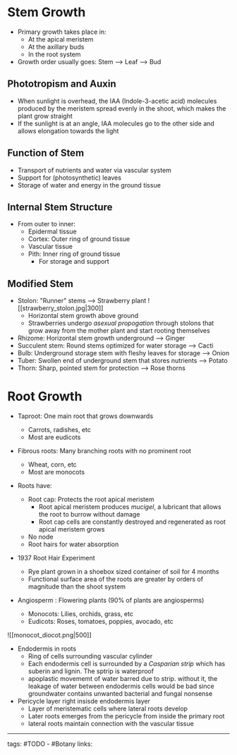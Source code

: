 # Stem Growth
- Primary growth takes place in:
	- At the apical meristem
	- At the axillary buds
	- In the root system
- Growth order usually goes: Stem --> Leaf --> Bud

## Phototropism and Auxin
- When sunlight is overhead, the IAA (Indole-3-acetic acid) molecules produced by the meristem spread evenly in the shoot, which makes the plant grow straight
- If the sunlight is at an angle, IAA molecules go to the other side and allows elongation towards the light

## Function of Stem
- Transport of nutrients and water via vascular system
- Support for (photosynthetic) leaves
- Storage of water and energy in the ground tissue

## Internal Stem Structure
- From outer to inner:
	- Epidermal tissue
	- Cortex: Outer ring of ground tissue
	- Vascular tissue
	- Pith: Inner ring of ground tissue
		- For storage and support

## Modified Stem
- Stolon: "Runner" stems --> Strawberry plant
  ![[strawberry_stolon.jpg|300]]
	- Horizontal stem growth above ground
	- Strawberries undergo *asexual propogation* through stolons that grow away from the mother plant and start rooting themselves
- Rhizome: Horizontal stem growth underground --> Ginger
- Succulent stem: Round stems optimized for water storage --> Cacti
- Bulb: Underground storage stem with fleshy leaves for storage --> Onion
- Tuber: Swollen end of underground stem that stores nutrients --> Potato
- Thorn: Sharp, pointed stem for protection --> Rose thorns

# Root Growth
- Taproot: One main root that grows downwards
	- Carrots, radishes, etc
	- Most are eudicots
- Fibrous roots: Many branching roots with no prominent root
	- Wheat, corn, etc
	- Most are monocots
- Roots have:
	- Root cap: Protects the root apical meristem
		- Root apical meristem produces *mucigel*, a lubricant that allows the root to burrow without damage
		- Root cap cells are constantly destroyed and regenerated as root apical meristem grows
	- No node
	- Root hairs for water absorption
- 1937 Root Hair Experiment
	- Rye plant grown in a shoebox sized container of soil for 4 months
	- Functional surface area of the roots are greater by orders of magnitude than the shoot system

- Angiosperm : Flowering plants (90% of plants are angiosperms)
	- Monocots: Lilies, orchids, grass, etc
	- Eudicots: Roses, tomatoes, poppies, avocado, etc

![[monocot_diocot.png|500]]


- Endodermis in roots
	- Ring of cells surrounding vascular cylinder
	- Each endodermis cell is surrounded by a *Casparian strip* which has suberin and lignin. The sptrip is waterproof
	- apoplastic movememt of water barred due to strip. without it, the leakage of water between endodermis cells would be bad since groundwater contains unwanted bacterial and fungal nonsense
- Pericycle layer right insisde endodermis layer
	- Layer of meristematic cells where lateral roots develop
	- Later roots emerges from the pericycle from inside the primary root
	- lateral roots maintain connection with the vascular tissue

---
tags: #TODO - #Botany 
links: